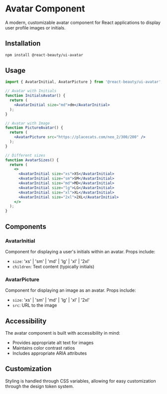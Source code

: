 # Avatar Component

A modern, customizable avatar component for React applications to display user profile images or initials.

## Installation

```bash
npm install @react-beauty/ui-avatar
```

## Usage

```jsx
import { AvatarInitial, AvatarPicture } from '@react-beauty/ui-avatar';

// Avatar with Initials
function InitialsAvatar() {
  return (
    <AvatarInitial size="md">dm</AvatarInitial>
  );
}

// Avatar with Image
function PictureAvatar() {
  return (
    <AvatarPicture src="https://placecats.com/neo_2/300/200" />
  );
}

// Different sizes
function AvatarSizes() {
  return (
    <>
      <AvatarInitial size="xs">XS</AvatarInitial>
      <AvatarInitial size="sm">SM</AvatarInitial>
      <AvatarInitial size="md">MD</AvatarInitial>
      <AvatarInitial size="lg">LG</AvatarInitial>
      <AvatarInitial size="xl">XL</AvatarInitial>
      <AvatarInitial size="2xl">2XL</AvatarInitial>
    </>
  );
}
```

## Components

### AvatarInitial

Component for displaying a user's initials within an avatar. Props include:
- `size`: 'xs' | 'sm' | 'md' | 'lg' | 'xl' | '2xl'
- `children`: Text content (typically initials)

### AvatarPicture

Component for displaying an image as an avatar. Props include:
- `size`: 'xs' | 'sm' | 'md' | 'lg' | 'xl' | '2xl'
- `src`: URL to the image

## Accessibility

The avatar component is built with accessibility in mind:
- Provides appropriate alt text for images
- Maintains color contrast ratios
- Includes appropriate ARIA attributes

## Customization

Styling is handled through CSS variables, allowing for easy customization through the design token system.